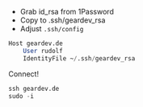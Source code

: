 - Grab id_rsa from 1Password
- Copy to .ssh/geardev_rsa
- Adjust `.ssh/config`

```sql
Host geardev.de
    User rudolf
    IdentityFile ~/.ssh/geardev_rsa
```

Connect!

```sql
ssh geardev.de
sudo -i
```



